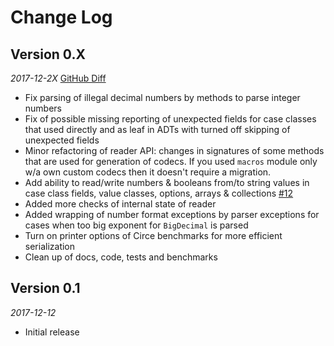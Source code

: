 # Change Log

## Version 0.X
_2017-12-2X_ [GitHub Diff](https://github.com/plokhotnyuk/jsoniter-scala/compare/v0.1...master)
 * Fix parsing of illegal decimal numbers by methods to parse integer numbers
 * Fix of possible missing reporting of unexpected fields for case classes that used directly and as leaf in ADTs with turned off skipping of unexpected fields
 * Minor refactoring of reader API: changes in signatures of some methods that are used for generation of codecs. 
   If you used `macros` module only w/a own custom codecs then it doesn't require a migration. 
 * Add ability to read/write numbers & booleans from/to string values in case class fields, value classes, options,
   arrays & collections [#12](https://github.com/plokhotnyuk/jsoniter-scala/issues/12#event-1362958656)
 * Added more checks of internal state of reader
 * Added wrapping of number format exceptions by parser exceptions for cases when too big exponent for `BigDecimal` 
   is parsed
 * Turn on printer options of Circe benchmarks for more efficient serialization 
 * Clean up of docs, code, tests and benchmarks

## Version 0.1
_2017-12-12_
 * Initial release
